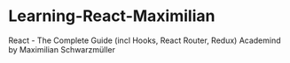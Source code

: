 # Learning-React-Maximilian
React - The Complete Guide (incl Hooks, React Router, Redux) Academind by Maximilian Schwarzmüller
